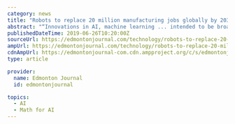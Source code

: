 ```yaml
---
category: news
title: "Robots to replace 20 million manufacturing jobs globally by 2030, but it's not all bad news for humanity: report"
abstract: "“Innovations in AI, machine learning ... intended to be broadly applied to similar economies. “You can do the math and say this model strongly suggests that Toronto will feel less impact ..."
publishedDateTime: 2019-06-26T10:20:00Z
sourceUrl: https://edmontonjournal.com/technology/robots-to-replace-20-million-manufacturing-jobs-globally-by-2030-but-its-not-all-bad-news-for-humanity-report/wcm/d554ad06-6b9e-4f12-b117-83f52aa0c8ed
ampUrl: https://edmontonjournal.com/technology/robots-to-replace-20-million-manufacturing-jobs-globally-by-2030-but-its-not-all-bad-news-for-humanity-report/wcm/d554ad06-6b9e-4f12-b117-83f52aa0c8ed/amp
cdnAmpUrl: https://edmontonjournal-com.cdn.ampproject.org/c/s/edmontonjournal.com/technology/robots-to-replace-20-million-manufacturing-jobs-globally-by-2030-but-its-not-all-bad-news-for-humanity-report/wcm/d554ad06-6b9e-4f12-b117-83f52aa0c8ed/amp
type: article

provider:
  name: Edmonton Journal
  id: edmontonjournal

topics:
  - AI
  - Math for AI
---
```

